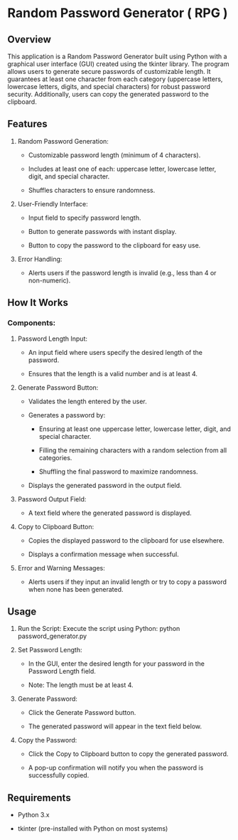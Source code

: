 # Random Password Generator ( RPG )

## Overview

This application is a Random Password Generator built using Python with a graphical user interface (GUI) created using the tkinter library. The program allows users to generate secure passwords of customizable length. It guarantees at least one character from each category (uppercase letters, lowercase letters, digits, and special characters) for robust password security. Additionally, users can copy the generated password to the clipboard.

## Features
1. Random Password Generation:
   - Customizable password length (minimum of 4 characters).

   - Includes at least one of each: uppercase letter, lowercase letter, digit, and special character.

   - Shuffles characters to ensure randomness.

2. User-Friendly Interface:
   - Input field to specify password length.

   - Button to generate passwords with instant display.

   - Button to copy the password to the clipboard for easy use.

3. Error Handling:
   - Alerts users if the password length is invalid (e.g., less than 4 or non-numeric).


## How It Works

### Components:

1. Password Length Input:
   - An input field where users specify the desired length of the password.

   - Ensures that the length is a valid number and is at least 4.

2. Generate Password Button:
   - Validates the length entered by the user.

   - Generates a password by:
     - Ensuring at least one uppercase letter, lowercase letter, digit, and special character.

     - Filling the remaining characters with a random selection from all categories.

     - Shuffling the final password to maximize randomness.

    - Displays the generated password in the output field.

3. Password Output Field:
   - A text field where the generated password is displayed.

4. Copy to Clipboard Button:
   - Copies the displayed password to the clipboard for use elsewhere.

   - Displays a confirmation message when successful.

5. Error and Warning Messages:
   - Alerts users if they input an invalid length or try to copy a password when none has been generated.


## Usage
1. Run the Script: Execute the script using Python: python password_generator.py

2. Set Password Length:
   - In the GUI, enter the desired length for your password in the Password Length field.

   - Note: The length must be at least 4.

3. Generate Password:
   - Click the Generate Password button.

   - The generated password will appear in the text field below.

4. Copy the Password:
   - Click the Copy to Clipboard button to copy the generated password.

   - A pop-up confirmation will notify you when the password is successfully copied.


## Requirements
- Python 3.x

- tkinter (pre-installed with Python on most systems)